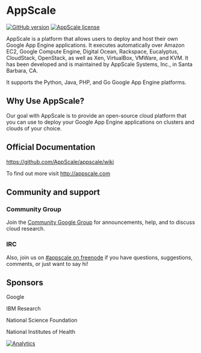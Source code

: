 # AppScale

[![GitHub version](https://badge.fury.io/gh/AppScale%2Fappscale.svg)](http://badge.fury.io/gh/AppScale%2Fappscale)
[![AppScale license](https://img.shields.io/badge/license-Apache%202-blue.svg)](https://github.com/AppScale/appscale/blob/master/LICENSE)

AppScale is a platform that allows users to deploy and host their 
own Google App Engine applications. It executes automatically over 
Amazon EC2, Google Compute Engine, Digital Ocean, Rackspace, Eucalyptus, 
CloudStack, OpenStack, as well as Xen, VirtualBox, VMWare, and KVM. It has been
developed and is maintained by AppScale Systems, Inc., in Santa Barbara, CA.

It supports the Python, Java, PHP, and Go Google App Engine platforms.


## Why Use AppScale?
Our goal with AppScale is to provide an open-source cloud platform that you 
can use to deploy your Google App Engine applications on clusters and clouds of your choice.    


## Official Documentation
https://github.com/AppScale/appscale/wiki

To find out more visit http://appscale.com


## Community and support
### Community Group
Join the [Community Google Group](http://groups.google.com/group/appscale_community) for announcements, help, and to discuss 
cloud research.

### IRC
Also, join us on [#appscale on freenode](http://webchat.freenode.net/?channels=appscale&uio=d4) if you have questions, suggestions, 
comments, or just want to say hi!


## Sponsors
Google

IBM Research

National Science Foundation

National Institutes of Health

[![Analytics](https://ga-beacon.appspot.com/UA-39403730-2/AppScale/appscale)](https://github.com/appscale/appscale)
